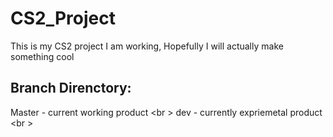 # CS2_Project
This is my CS2 project I am working, Hopefully I will actually make something cool
## Branch Direnctory:
   Master - current working product <br \>
   dev - currently expriemetal product <br \>


